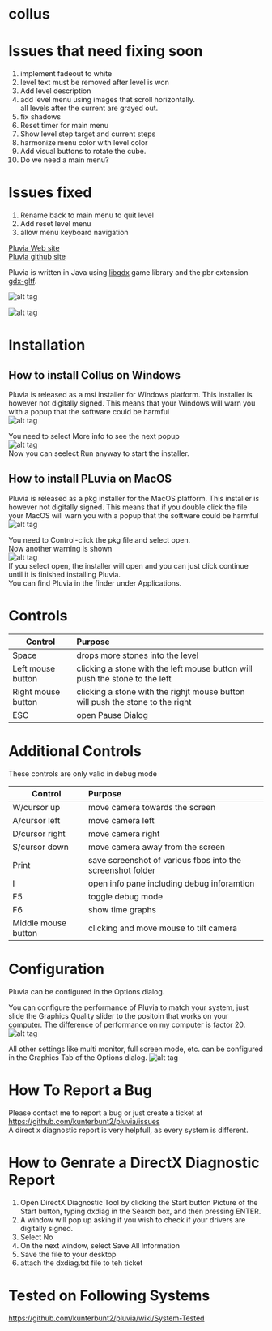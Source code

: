 # collus

# Issues that need fixing soon

1. implement fadeout to white
1. level text must be removed after level is won
1. Add level description
1. add level menu using images that scroll horizontally.<br>
   all levels after the current are grayed out.
1. fix shadows
1. Reset timer for main menu
1. Show level step target and current steps
1. harmonize menu color with level color
1. Add visual buttons to rotate the cube.
1. Do we need a main menu?

# Issues fixed

1. Rename back to main menu to quit level
1. Add reset level menu
1. allow menu keyboard navigation

[Pluvia Web site](https://pluvia.bushnaq.de/)  
[Pluvia github site](https://github.com/kunterbunt2/pluvia)

Pluvia is written in Java using
[libgdx]( https://libgdx.com/) game library and the pbr extension [gdx-gltf]( https://github.com/mgsx-dev/gdx-gltf).

![alt tag](https://pluvia.bushnaq.de/wp-content/uploads/2022/05/pluvia-marble-1.png)

![alt tag](https://pluvia.bushnaq.de/wp-content/uploads/2022/05/pluvia-1.png)

# Installation

## How to install Collus on Windows

Pluvia is released as a msi installer for Windows platform. This installer is however not digitally signed. This means
that your Windows will warn you with a popup that the software could be harmful  
![alt tag](https://pluvia.bushnaq.de/wp-content/uploads/2022/06/windows-protected-your-pc-1.png)

You need to select More info to see the next popup  
![alt tag](https://pluvia.bushnaq.de/wp-content/uploads/2022/06/windows-protected-your-pc-2.png)  
Now you can seelect Run anyway to start the installer.

## How to install PLuvia on MacOS

Pluvia is released as a pkg installer for the MacOS platform. This installer is however not digitally signed. This means
that if you double click the file your MacOS will warn you with a popup that the software could be harmful  
![alt tag](https://pluvia.bushnaq.de/wp-content/uploads/2022/06/macos-cannot-be-opened.png)

You need to Control-click the pkg file and select open.  
Now another warning is shown  
![alt tag](https://pluvia.bushnaq.de/wp-content/uploads/2022/06/macos-cannot-verify-the-developer.png)  
If you select open, the installer will open and you can just click continue until it is finished installing Pluvia.  
You can find Pluvia in the finder under Applications.

# Controls

| Control            | Purpose                                                                        |
|--------------------|:-------------------------------------------------------------------------------|
| Space              | drops more stones into the level                                               |
| Left mouse button  | clicking a stone with the left mouse button will push the stone to the left    |
| Right mouse button | clicking a stone with the righjt mouse button will push the stone to the right |
| ESC                | open Pause Dialog                                                              |

# Additional Controls

These controls are only valid in debug mode

| Control             | Purpose                                                    |
|---------------------|:-----------------------------------------------------------|
| W/cursor up         | move camera towards the screen                             |
| A/cursor left       | move camera left                                           |
| D/cursor right      | move camera right                                          |
| S/cursor down       | move camera away from the screen                           |
| Print               | save screenshot of various fbos into the screenshot folder |
| I                   | open info pane including debug inforamtion                 |
| F5                  | toggle debug mode                                          |
| F6                  | show time graphs                                           |
| Middle mouse button | clicking and move mouse to tilt camera                     |

# Configuration

Pluvia can be configured in the Options dialog.

You can configure the performance of Pluvia to match your system, just slide the Graphics Quality slider to the positoin
that works on your computer. The difference of performance on my computer is factor 20.
![alt tag](https://pluvia.bushnaq.de/wp-content/uploads/2022/06/pluvia-options-1.png)

All other settings like multi monitor, full screen mode, etc. can be configured in the Graphics Tab of the Options
dialog.
![alt tag](https://pluvia.bushnaq.de/wp-content/uploads/2022/06/pluvia-options-2.png)

# How To Report a Bug

Please contact me to report a bug or just create a ticket at https://github.com/kunterbunt2/pluvia/issues  
A direct x diagnostic report is very helpfull, as every system is different.

# How to Genrate a DirectX Diagnostic Report

1. Open DirectX Diagnostic Tool by clicking the Start button Picture of the Start button, typing dxdiag in the Search
   box, and then pressing ENTER.
2. A window will pop up asking if you wish to check if your drivers are digitally signed.
3. Select No
4. On the next window, select Save All Information
5. Save the file to your desktop
6. attach the dxdiag.txt file to teh ticket

# Tested on Following Systems

https://github.com/kunterbunt2/pluvia/wiki/System-Tested
